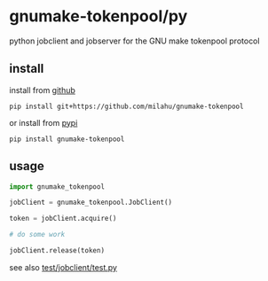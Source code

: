 # gnumake-tokenpool/py

python jobclient and jobserver for the GNU make tokenpool protocol

## install

install from [github](https://github.com/milahu/gnumake-tokenpool)

```
pip install git+https://github.com/milahu/gnumake-tokenpool
```

or install from [pypi](https://pypi.org/project/gnumake-tokenpool/)

```
pip install gnumake-tokenpool
```

## usage

```py
import gnumake_tokenpool

jobClient = gnumake_tokenpool.JobClient()

token = jobClient.acquire()

# do some work

jobClient.release(token)
```

see also [test/jobclient/test.py](test/jobclient/test.py)
